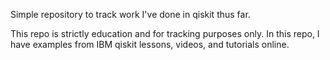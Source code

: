 Simple repository to track work I've done in qiskit thus far.

This repo is strictly education and for tracking purposes only. In this repo, I have examples
from IBM qiskit lessons, videos, and tutorials online.
